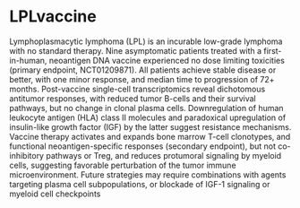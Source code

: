 # LPLvaccine
Lymphoplasmacytic lymphoma (LPL) is an incurable low-grade lymphoma with no standard therapy.  Nine asymptomatic patients treated with a first-in-human, neoantigen DNA vaccine experienced no dose limiting toxicities (primary endpoint, NCT01209871).  All patients achieve stable disease or better, with one minor response, and median time to progression of 72+ months. Post-vaccine single-cell transcriptomics reveal dichotomous antitumor responses, with reduced tumor B-cells and their survival pathways, but no change in clonal plasma cells.  Downregulation of human leukocyte antigen (HLA) class II molecules and paradoxical upregulation of insulin-like growth factor (IGF) by the latter suggest resistance mechanisms.   Vaccine therapy activates and expands bone marrow T-cell clonotypes, and functional neoantigen-specific responses (secondary endpoint), but not co-inhibitory pathways or Treg, and reduces protumoral signaling by myeloid cells, suggesting favorable perturbation of the tumor immune microenvironment.  Future strategies may require combinations with agents targeting plasma cell subpopulations, or blockade of IGF-1 signaling or myeloid cell checkpoints
